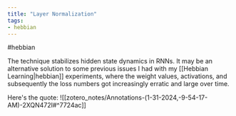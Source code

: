 ```yaml
---
title: "Layer Normalization"
tags:
- hebbian
---
```

 #hebbian 

The technique stabilizes hidden state dynamics in RNNs. It may be an alternative solution to some previous issues I had with my [[Hebbian Learning|hebbian]] experiments, where the weight values, activations, and subsequently the loss numbers got increasingly erratic and large over time. 

Here's the quote:
![[zotero_notes/Annotations-(1-31-2024,-9-54-17-AM)-2XQN472I#^7724ac]]

